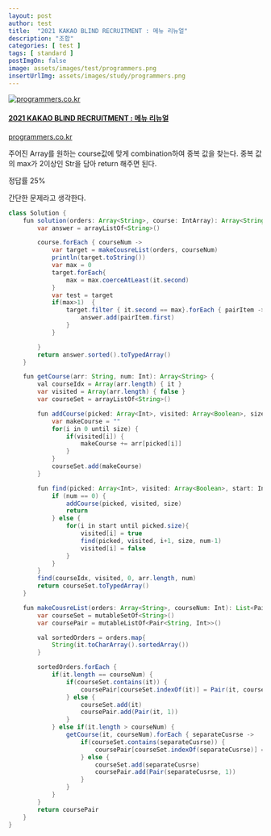 ```yaml
---
layout: post
author: test
title:  "2021 KAKAO BLIND RECRUITMENT : 메뉴 리뉴얼"
description: "조합"
categories: [ test ]
tags: [ standard ]
postImgOn: false
image: assets/images/test/programmers.png
insertUrlImg: assets/images/study/programmers.png
---
```


<div class="card h-100 my-u-padding"><div class="insertcover"><a target="_blank" class="text-dark" href="https://programmers.co.kr/learn/courses/30/lessons/72411"><div class=""><img class="inserturl" src="{{site.baseurl}}/{{ page.insertUrlImg}}" alt="programmers.co.kr"/></div><div class="insert-img-body"><h4 class="insert-img-title">2021 KAKAO BLIND RECRUITMENT : 메뉴 리뉴얼</h4><p class="insert-img-description">programmers.co.kr</p></div></a></div></div>

주어진 Array를 원하는 course값에 맞게 combination하여 중복 값을 찾는다.
중복 값의 max가 2이상인 Str을 담아 return 해주면 된다.

정답률 25%

간단한 문제라고 생각한다.


```java
class Solution {
    fun solution(orders: Array<String>, course: IntArray): Array<String> {
        var answer = arrayListOf<String>()

        course.forEach { courseNum ->
            var target = makeCousreList(orders, courseNum)
            println(target.toString())
            var max = 0
            target.forEach{
                max = max.coerceAtLeast(it.second)
            }
            var test = target
            if(max>1)  {
                target.filter { it.second == max}.forEach { pairItem ->
                    answer.add(pairItem.first)
                }
            }

        }
        return answer.sorted().toTypedArray()
    }

    fun getCourse(arr: String, num: Int): Array<String> {
        val courseIdx = Array(arr.length) { it }
        var visited = Array(arr.length) { false }
        var courseSet = arrayListOf<String>()

        fun addCourse(picked: Array<Int>, visited: Array<Boolean>, size: Int) {
            var makeCourse = ""
            for(i in 0 until size) {
                if(visited[i]) {
                    makeCourse += arr[picked[i]]
                }
            }
            courseSet.add(makeCourse)
        }

        fun find(picked: Array<Int>, visited: Array<Boolean>, start: Int, size:Int, num: Int) {
            if (num == 0) {
                addCourse(picked, visited, size)
                return
            } else {
                for(i in start until picked.size){
                    visited[i] = true
                    find(picked, visited, i+1, size, num-1)
                    visited[i] = false
                }
            }
        }
        find(courseIdx, visited, 0, arr.length, num)
        return courseSet.toTypedArray()
    }

    fun makeCousreList(orders: Array<String>, courseNum: Int): List<Pair<String, Int>>  {
        var courseSet = mutableSetOf<String>()
        var coursePair = mutableListOf<Pair<String, Int>>()

        val sortedOrders = orders.map{
            String(it.toCharArray().sortedArray())
        }

        sortedOrders.forEach {
            if(it.length == courseNum) {
                if(courseSet.contains(it)) {
                    coursePair[courseSet.indexOf(it)] = Pair(it, coursePair[courseSet.indexOf(it)].second+1 )
                } else {
                    courseSet.add(it)
                    coursePair.add(Pair(it, 1))
                }
            } else if(it.length > courseNum) {
                getCourse(it, courseNum).forEach { separateCusrse ->
                    if(courseSet.contains(separateCusrse)) {
                        coursePair[courseSet.indexOf(separateCusrse)] = Pair(separateCusrse, coursePair[courseSet.indexOf(separateCusrse)].second+1 )
                    } else {
                        courseSet.add(separateCusrse)
                        coursePair.add(Pair(separateCusrse, 1))
                    }
                }
            }
        }
        return coursePair
    }
}
```